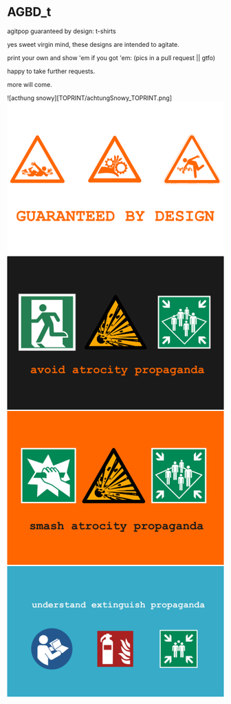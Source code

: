 # AGBD_t

agitpop guaranteed by design: t-shirts

yes sweet virgin mind, these designs are intended to agitate.

print your own and show 'em if you got 'em: (pics in a pull request || gtfo)

happy to take further requests.

more will come.

![acthung snowy][TOPRINT/achtungSnowy_TOPRINT.png]
![guaranteed by design](gbd_mono_orange.png)
![avoid atrocity propaganda](TOPRINT/aap_agitpop.png)
![smash atrocity propaganda](TOPRINT/sap_agitpop.png)
![understand extinguish propaganda](TOPRINT/uep_agitpop.png)
